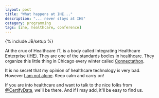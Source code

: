 ```yaml
---
layout: post
title: "What happens at IHE..."
description: "... never stays at IHE"
category: programming
tags: [ihe, healthcare, conference]
---
```

{% include JB/setup %}

At the crux of Healthcare IT, is a body called Integrating Healthcare Enterprise [(IHE)](http://www.ihe.net/). They are one of the standards bodies in healthcare. They organize this little thing in Chicago every winter called [Connectathon](http://www.ihe.net/connectathon/).

It is no secret that my opinion of healthcare technology is very bad. However [I am not alone](http://ihememes.tumblr.com/). Keep calm and carry on!

If you are into healthcare and want to talk to the nice folks from [@CertifyData](https://twitter.com/CertifyData), we'll be there. And if I may add, it'll be easy to find us.